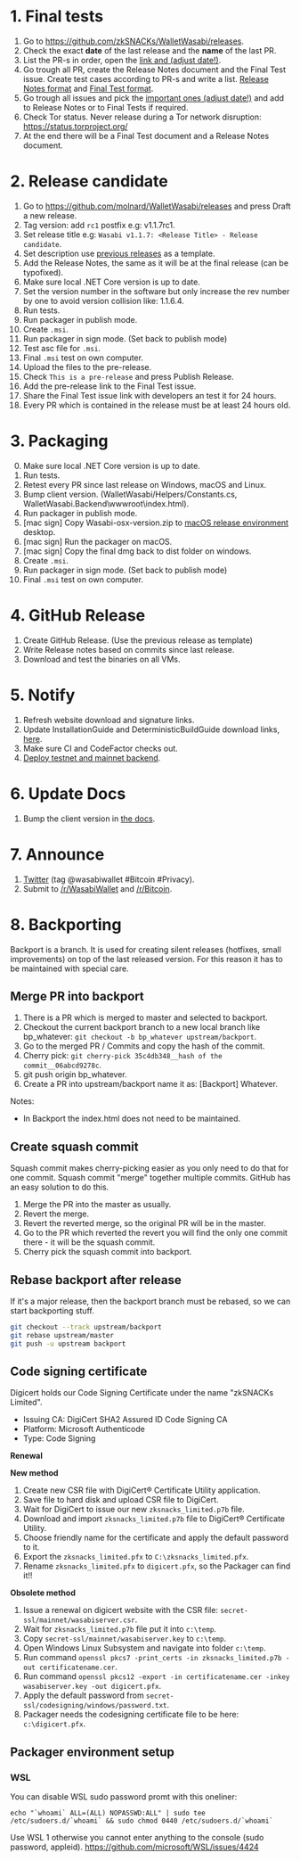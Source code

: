 # 1. Final tests

1. Go to https://github.com/zkSNACKs/WalletWasabi/releases.
2. Check the exact **date** of the last release and the **name** of the last PR.
3. List the PR-s in order, open the [link and (adjust date!)](https://github.com/zkSNACKs/WalletWasabi/pulls?q=is%3Apr+merged%3A%3E%3D2019-07-07+sort%3Aupdated-asc).
4. Go trough all PR, create the Release Notes document and the Final Test issue. Create test cases according to PR-s and write a list. [Release Notes format](https://github.com/zkSNACKs/WalletWasabi/releases/tag/v1.1.6) and [Final Test format](https://github.com/zkSNACKs/WalletWasabi/issues/2227).
5. Go trough all issues and pick the [important ones (adjust date!)](https://github.com/zkSNACKs/WalletWasabi/issues?utf8=%E2%9C%93&q=is%3Aissue+closed%3A%3E%3D2019-07-07+sort%3Aupdated-asc+) and add to Release Notes or to Final Tests if required.
6. Check Tor status. Never release during a Tor network disruption: https://status.torproject.org/
7. At the end there will be a Final Test document and a Release Notes document.

# 2. Release candidate

1. Go to https://github.com/molnard/WalletWasabi/releases and press Draft a new release.
2. Tag version: add `rc1` postfix e.g: v1.1.7rc1.
3. Set release title e.g: `Wasabi v1.1.7: <Release Title> - Release candidate`.
4. Set description use [previous releases](https://github.com/molnard/WalletWasabi/releases) as a template.
5. Add the Release Notes, the same as it will be at the final release (can be typofixed).
6. Make sure local .NET Core version is up to date.
7. Set the version number in the software but only increase the rev number by one to avoid version collision like: 1.1.6.4.
8. Run tests.
9. Run packager in publish mode.
10. Create `.msi`.
11. Run packager in sign mode. (Set back to publish mode)
12. Test asc file for `.msi`.
13. Final `.msi` test on own computer.
14. Upload the files to the pre-release.
15. Check `This is a pre-release` and press Publish Release.
16. Add the pre-release link to the Final Test issue.
17. Share the Final Test issue link with developers an test it for 24 hours.
18. Every PR which is contained in the release must be at least 24 hours old.

# 3. Packaging

0. Make sure local .NET Core version is up to date.
1. Run tests.
2. Retest every PR since last release on Windows, macOS and Linux.
3. Bump client version. (WalletWasabi/Helpers/Constants.cs, WalletWasabi.Backend\wwwroot\index.html).
4. Run packager in publish mode.
5. [mac sign] Copy Wasabi-osx-version.zip to [macOS release environment](https://github.com/zkSNACKs/WalletWasabi/blob/master/WalletWasabi.Documentation/Guides/MacOsSigning.md) desktop.
6. [mac sign] Run the packager on macOS.
7. [mac sign] Copy the final dmg back to dist folder on windows.
8. Create `.msi`.
9. Run packager in sign mode. (Set back to publish mode)
10. Final `.msi` test on own computer.

# 4. GitHub Release

1. Create GitHub Release. (Use the previous release as template)
2. Write Release notes based on commits since last release.
3. Download and test the binaries on all VMs.

# 5. Notify

1. Refresh website download and signature links.
2. Update InstallationGuide and DeterministicBuildGuide download links, [here](https://github.com/zkSNACKs/WasabiDoc/blob/master/docs/.vuepress/variables.js).
3. Make sure CI and CodeFactor checks out.
4. [Deploy testnet and mainnet backend](https://github.com/zkSNACKs/WalletWasabi/blob/master/WalletWasabi.Documentation/BackendDeployment.md#update).

# 6. Update Docs

1. Bump the client version in [the docs](https://github.com/zkSNACKs/WasabiDoc/blob/master/docs/.vuepress/variables.js).

# 7. Announce

1. [Twitter](https://twitter.com) (tag @wasabiwallet #Bitcoin #Privacy).
2. Submit to [/r/WasabiWallet](https://old.reddit.com/r/WasabiWallet/) and [/r/Bitcoin](https://old.reddit.com/r/Bitcoin/).

# 8. Backporting

Backport is a branch. It is used for creating silent releases (hotfixes, small improvements) on top of the last released version. For this reason it has to be maintained with special care.

## Merge PR into backport

1. There is a PR which is merged to master and selected to backport.
2. Checkout the current backport branch to a new local branch like bp_whatever: `git checkout -b bp_whatever upstream/backport`.
3. Go to the merged PR / Commits and copy the hash of the commit.
4. Cherry pick: `git cherry-pick 35c4db348__hash of the commit__06abcd9278c`.
5. git push origin bp_whatever.
6. Create a PR into upstream/backport name it as: [Backport] Whatever.

Notes:
- In Backport the index.html does not need to be maintained.

## Create squash commit
Squash commit makes cherry-picking easier as you only need to do that for one commit. Squash commit "merge" together multiple commits. GitHub has an easy solution to do this.

1. Merge the PR into the master as usually.
2. Revert the merge.
3. Revert the reverted merge, so the original PR will be in the master.
4. Go to the PR which reverted the revert you will find the only one commit there - it will be the squash commit.
5. Cherry pick the squash commit into backport.

## Rebase backport after release

If it's a major release, then the backport branch must be rebased, so we can start backporting stuff.

```sh
git checkout --track upstream/backport
git rebase upstream/master
git push -u upstream backport
```

## Code signing certificate

Digicert holds our Code Signing Certificate under the name "zkSNACKs Limited".
- Issuing CA: DigiCert SHA2 Assured ID Code Signing CA
- Platform: Microsoft Authenticode
- Type: Code Signing

**Renewal**

**New method**

1. Create new CSR file with DigiCert® Certificate Utility application.
2. Save file to hard disk and upload CSR file to DigiCert.
3. Wait for DigiCert to issue our new `zksnacks_limited.p7b` file.
4. Download and import `zksnacks_limited.p7b` file to DigiCert® Certificate Utility.
5. Choose friendly name for the certificate and apply the default password to it.
6. Export the `zksnacks_limited.pfx` to `C:\zksnacks_limited.pfx`.
7. Rename `zksnacks_limited.pfx` to `digicert.pfx`, so the Packager can find it!!

**Obsolete method**

1. Issue a renewal on digicert website with the CSR file: `secret-ssl/mainnet/wasabiserver.csr`.
2. Wait for `zksnacks_limited.p7b` file put it into `c:\temp`.
3. Copy `secret-ssl/mainnet/wasabiserver.key` to `c:\temp`.
4. Open Windows Linux Subsystem and navigate into folder `c:\temp`.
5. Run command `openssl pkcs7 -print_certs -in zksnacks_limited.p7b -out certificatename.cer`.
6. Run command `openssl pkcs12 -export -in certificatename.cer -inkey wasabiserver.key -out digicert.pfx`.
7. Apply the default password from `secret-ssl/codesigning/windows/password.txt`.
8. Packager needs the codesigning certificate file to be here: `c:\digicert.pfx`.

## Packager environment setup

### WSL

You can disable WSL sudo password promt with this oneliner: 

```
echo "`whoami` ALL=(ALL) NOPASSWD:ALL" | sudo tee /etc/sudoers.d/`whoami` && sudo chmod 0440 /etc/sudoers.d/`whoami`
```

Use WSL 1 otherwise you cannot enter anything to the console (sudo password, appleid). https://github.com/microsoft/WSL/issues/4424


